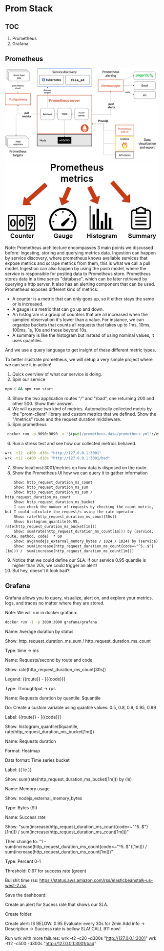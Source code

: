 # Prom Stack


## TOC
1. Prometheus
2. Grafana


## Prometheus
<!-- .slide: data-background-color="white"  --> 
<img style="background-image: white;" src="/slides/assets/prometheus_architecture.png" />


<!-- .slide: data-background-color="white"  --> 
<img style="background-image: white;" src="/slides/assets/metrics.png" />

Note:
Prometheus architecture encompasses 3 main points we discussed before:
Ingesting, storing and querying metrics data.
Ingestion can happen by service discovery, where prometheus knows available services that expose metrics and scrape metrics from them, this is what we call a pull model. Ingestion can also happen by using the push model, where the service is responsible for posting data to Prometheus store.
Prometheus stores data in a time series "database", which can be later retrieved by querying a http server. 
It also has an alerting component that can be used.
Prometheus exposes different kind of metrics:
- A counter is a metric that can only goes up, so it either stays the same or is increased.
- A gauge is a metric that can go up and down.
- An histogram is a group of counters that are all increased when the sampled observation it's lower than a value.
For instance, we can organize buckets that counts all requests that takes up to 1ms, 10ms, 100ms, 1s, 10s and those beyond 10s.
- A summary is like the histogram but instead of using nominal values, it uses quantiles.

And we use a query language to get insight of these different metric types.

To better illustrate prometheus, we will setup a very simple project where we can see it in action!
1. Quick overview of what our service is doing.
2. Spin our service
```sh
npm i && npm run start
```
3. Show the two application routes "/" and "/bad", one returning 200 and other 500. Show their answer.
4. We will expose two kind of metrics. Automatically collected metris by the "prom-client" library and custom metrics that we defined. Show the "/metrics" route and the request duration middleware.
5. Spin prometheus
```sh
 docker run -p 9090:9090 -v "$(pwd)/prometheus-data/prometheus.yml":/etc/prometheus/prometheus.yml prom/prometheus
```
6. Run a stress test and see how our collected metrics behaved. 
```sh
wrk -t12 -c400 -d30s "http://127.0.0.1:3001"
wrk -t12 -c400 -d10s "http://127.0.0.1:3001/bad"
```
7. Show localhost:3001/metrics on how data is disposed on the route.
8. Show the Prometheus UI how we can query it to gather information
```
    Show: http_request_duration_ms_count
    Show: http_request_duration_ms_sum
    Show: http_request_duration_ms_sum / http_request_duration_ms_count
    Show: http_request_duration_ms_bucket
    I can check the number of requests by checking the count metric, but I could calculate the request/s using the rate operator. 
    Show: rate(http_request_duration_ms_count[30s])
    Show: histogram_quantile(0.95, rate(http_request_duration_ms_bucket[1m]))
    Show: sum(rate(http_request_duration_ms_count[1m])) by (service, route, method, code)  * 60
    Show: avg(nodejs_external_memory_bytes / 1024 / 1024) by (service)
    Show: sum(increase(http_request_duration_ms_count{code=~"^5..$"}[1m])) /  sum(increase(http_request_duration_ms_count[1m]))
```
9. Notice that we could define our SLA. If our service 0.95 quantile is higher than 20s, we could trigger an alert!
10. But hey, doesn't it look bad?!


## Grafana
Grafana allows you to query, visualize, alert on, and explore your metrics, logs, and traces no matter where they are stored.

Note:
We will run in docker grafana: 
```sh
docker run -i -p 3000:3000 grafana/grafana
```

Name: Average duration by status

Show: http_request_duration_ms_sum / http_request_duration_ms_count

Type: time -> ms

Name: Requests/second by route and code

Show: rate(http_request_duration_ms_count[30s])

Legend: {{route}} - [{{code}}]

Type: Throughtput -> rps

Name: Requests duration by quantile:  $quantile

Do: Create a custom variable using quantile values: 0.5, 0.8, 0.9, 0.95, 0.99

Label: {{route}} - [{{code}}]

Show: histogram_quantile($quantile, rate(http_request_duration_ms_bucket[1m]))

Name: Requests duration

Format: Heatmap

Data format: Time series bucket

Label: {{ le }}

Show: sum(rate(http_request_duration_ms_bucket[1m])) by (le) 

Name: Memory usage 

Show: nodejs_external_memory_bytes

Type: Bytes (SI)

Name: Success rate

Show: "sum(increase(http_request_duration_ms_count{code=~"^5..$"}[1m])) /  sum(increase(http_request_duration_ms_count[1m]))"

Then change to: "1 - sum(increase(http_request_duration_ms_count{code=~"^5..$"}[1m])) /  sum(increase(http_request_duration_ms_count[1m]))"

Type: Percent 0-1

Threshold: 0.97 for success rate (green)

Bullshit time rss: https://status.aws.amazon.com/rss/elasticbeanstalk-us-west-2.rss

Save the dashboard. 

Create an alert for Sucess rate that shows our SLA.

Create folder.

Create alert:
IS BELOW: 0.95
Evaluate: every 30s for 2min
Add info -> Description -> Success rate is bellow SLA! CALL 911 now!

Run wrk with more failures:
wrk -t2 -c20 -d300s "http://127.0.0.1:3001"
wrk -t12 -c500 -d300s "http://127.0.0.1:3001/bad"
